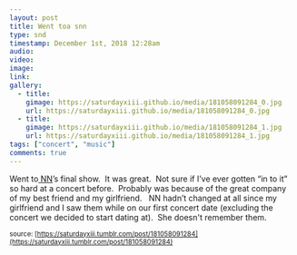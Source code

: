 ```yaml
---
layout: post
title: Went toa snn
type: snd
timestamp: December 1st, 2018 12:28am
audio: 
video: 
image: 
link: 
gallery:
  - title: 
    gimage: https://saturdayxiii.github.io/media/181058091284_0.jpg
    url: https://saturdayxiii.github.io/media/181058091284_0.jpg
  - title: 
    gimage: https://saturdayxiii.github.io/media/181058091284_1.jpg
    url: https://saturdayxiii.github.io/media/181058091284_1.jpg
tags: ["concert", "music"]
comments: true
---
```


         
Went to<a href="https://nnedmonton.bandcamp.com" target="_blank"> NN</a>’s final show.  It was great.  Not sure if I’ve ever gotten “in to it” so hard at a concert before.  Probably was because of the great company of my best friend and my girlfriend.  
NN hadn’t changed at all since my girlfriend and I saw them while on our first concert date (excluding the concert we decided to start dating at).  She doesn't remember them.
 
  
<small>source: [https://saturdayxiii.tumblr.com/post/181058091284](https://saturdayxiii.tumblr.com/post/181058091284)</small>